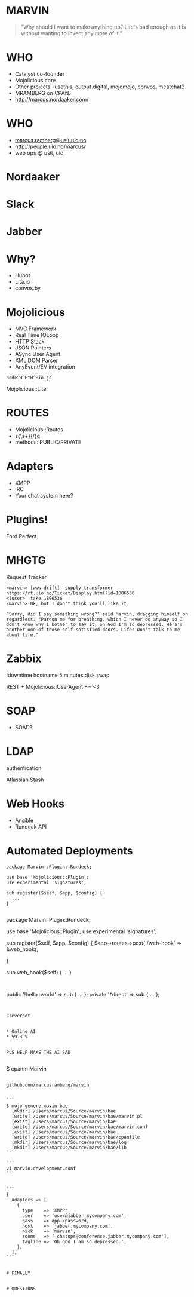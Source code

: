 # MARVIN

> “Why should I want to make anything up? Life's bad enough as it is without wanting to invent any more of it.” 


# WHO 

* Catalyst co-founder
* Mojolicious core
* Other projects: iusethis, output.digital, mojomojo, convos, meatchat2
* MRAMBERG on CPAN.
* http://marcus.nordaaker.com/


# WHO

- marcus.ramberg@usit.uio.no
- http://people.uio.no/marcusr
- web ops @ usit, uio


# Nordaaker


# Slack



# Jabber


# Why?

* Hubot
* Lita.io
* convos.by


# Mojolicious


* MVC Framework
* Real Time IOLoop
* HTTP Stack
* JSON Pointers
* ASync User Agent
* XML DOM Parser
* AnyEvent/EV integration


```
node^H^H^H^Hio.js
```


Mojolicious::Lite


# ROUTES

- Mojolicious::Routes
- s{\s+}{/}g
- methods: PUBLIC/PRIVATE


# Adapters

* XMPP
* IRC
* Your chat system here?


# Plugins!


Ford Perfect


# MHGTG


Request Tracker


```
<marvin> [www-drift]  supply transformer https://rt.uio.no/Ticket/Display.html?id=1806536
<luser> !take 1806536
<marvin> Ok, but I don't think you'll like it
```


```
“Sorry, did I say something wrong?" said Marvin, dragging himself on
regardless. "Pardon me for breathing, which I never do anyway so I don't know why I bother to say it, oh God I'm so depressed. Here's another one of those self-satisfied doors. Life! Don't talk to me about life.” 
```


# Zabbix


!downtime hostname 5 minutes disk swap


REST + Mojolicious::UserAgent == <3


# SOAP

* SOAD?


# LDAP


authentication


Atlassian Stash


# Web Hooks


* Ansible
* Rundeck API
# Automated Deployments


```
package Marvin::Plugin::Rundeck;

use base 'Mojolicious::Plugin';
use experimental 'signatures';

sub register($self, $app, $config) {
  ...
} 


```
package Marvin::Plugin::Rundeck;

use base 'Mojolicious::Plugin';
use experimental 'signatures';

sub register($self, $app, $config) {
  $app->routes->post('/web-hook' => \&web_hook);

} 

sub web_hook($self) { ... }
```


```
public '!hello :world' => sub { ... };
private '*direct' => sub { ... }; 
```


Cleverbot


* Online AI
* 59.3 %


PLS HELP MAKE THE AI SAD


```
$ cpanm Marvin
````

github.com/marcusramberg/marvin


```
$ mojo genere mavin bae
  [mkdir] /Users/marcus/Source/marvin/bae
  [write] /Users/marcus/Source/marvin/bae/marvin.pl
  [exist] /Users/marcus/Source/marvin/bae
  [write] /Users/marcus/Source/marvin/bae/marvin.conf
  [exist] /Users/marcus/Source/marvin/bae
  [write] /Users/marcus/Source/marvin/bae/cpanfile
  [mkdir] /Users/marcus/Source/marvin/bae/log
  [mkdir] /Users/marcus/Source/marvin/bae/lib
```

```
vi marvin.development.conf
```


```
{
  adapters => [
    {
      type    => 'XMPP',
      user    => 'user@jabber.mycompany.com',
      pass    => app->password,
      host    => 'jabber.mycompany.com',
      nick    => 'marvin',
      rooms   => ['chatops@conference.jabber.mycompany.com'],
      tagline => 'Oh god I am so depressed.',
    },
  ],
```


# FINALLY


# QUESTIONS
